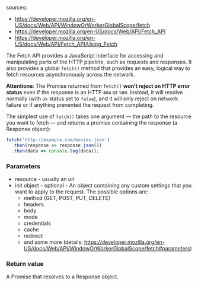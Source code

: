 sources: 
- https://developer.mozilla.org/en-US/docs/Web/API/WindowOrWorkerGlobalScope/fetch
- https://developer.mozilla.org/en-US/docs/Web/API/Fetch_API
- https://developer.mozilla.org/en-US/docs/Web/API/Fetch_API/Using_Fetch

The Fetch API provides a JavaScript interface for accessing and manipulating parts of the HTTP pipeline, such as requests and responses. It also provides a global `fetch()` method that provides an easy, logical way to fetch resources asynchronously across the network.

**Attentione**: The Promise returned from `fetch()` **won’t reject on HTTP error status** even if the response is an HTTP `404` or `500`. Instead, it will resolve normally (with `ok` status set to `false`), and it will only reject on network failure or if anything prevented the request from completing.

The simplest use of `fetch()` takes one argument — the path to the resource you want to fetch — and returns a promise containing the response (a Response object):
```js
fetch('http://example.com/movies.json')
  .then(response => response.json())
  .then(data => console.log(data));
```

### Parameters
- resource - usually an url
- init object - optional - An object containing any custom settings that you want to apply to the request. The possible options are:
  - method (GET, POST, PUT, DELETE)
  - headers
  - body
  - mode
  - credentials
  - cache
  - redirect
  - and some more (details: https://developer.mozilla.org/en-US/docs/Web/API/WindowOrWorkerGlobalScope/fetch#parameters)


### Return value
A Promise that resolves to a Response object.